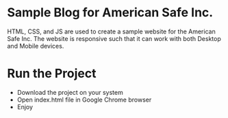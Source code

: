 # Sample Blog for American Safe Inc.
 HTML, CSS, and JS are used to create a sample website for the American Safe Inc. The website is responsive such that it can work with both Desktop and Mobile devices. 

 # Run the Project
 - Download the project on your system
 - Open index.html file in Google Chrome browser
 - Enjoy
